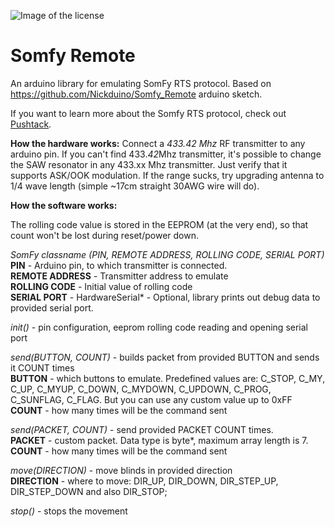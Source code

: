 ![Image of the license](https://i.creativecommons.org/l/by-nc-sa/4.0/88x31.png)

# Somfy Remote
An arduino library for emulating SomFy RTS protocol. Based on https://github.com/Nickduino/Somfy_Remote arduino sketch.


If you want to learn more about the Somfy RTS protocol, check out [Pushtack](https://pushstack.wordpress.com/somfy-rts-protocol/).



**How the hardware works:**
Connect a *433.42 Mhz* RF transmitter to any arduino pin. If you can't find 433.*42*Mhz transmitter, it's possible to change the SAW resonator in any 433.xx Mhz transmitter. Just verify that it supports ASK/OOK modulation. If the range sucks, try upgrading antenna to 1/4 wave length (simple ~17cm straight 30AWG wire will do).


**How the software works:**

The rolling code value is stored in the EEPROM (at the very end), so that count won't be lost during reset/power down.

*SomFy classname (PIN, REMOTE ADDRESS, ROLLING CODE, SERIAL PORT)*\
**PIN** - Arduino pin, to which transmitter is connected.\
**REMOTE ADDRESS** - Transmitter address to emulate\
**ROLLING CODE** - Initial value of rolling code\
**SERIAL PORT** - HardwareSerial* - Optional, library prints out debug data to provided serial port.

*init()* - pin configuration, eeprom rolling code reading and opening serial port

*send(BUTTON, COUNT)* - builds packet from provided BUTTON and sends it COUNT times\
**BUTTON** - which buttons to emulate. Predefined values are: C_STOP, C_MY, C_UP, C_MYUP, C_DOWN, C_MYDOWN, C_UPDOWN, C_PROG, C_SUNFLAG, C_FLAG. But you can use any custom value up to 0xFF\
**COUNT** - how many times will be the command sent

*send(PACKET, COUNT)* - send provided PACKET COUNT times.\
**PACKET** - custom packet. Data type is byte*, maximum array length is 7.\
**COUNT** - how many times will be the command sent

*move(DIRECTION)* - move blinds in provided direction\
**DIRECTION** - where to move: DIR_UP, DIR_DOWN, DIR_STEP_UP, DIR_STEP_DOWN and also DIR_STOP;

*stop()* - stops the movement